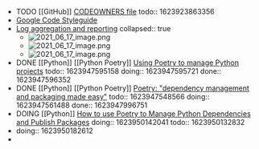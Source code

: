 - TODO [[GitHub]] [CODEOWNERS file](https://docs.github.com/en/github/creating-cloning-and-archiving-repositories/creating-a-repository-on-github/about-code-owners)
  todo:: 1623923863356
- [Google Code Styleguide](https://google.github.io/styleguide/)
- [Log aggregation and reporting](https://youtu.be/j5Zsa_eOXeY?t=7574)
  collapsed:: true
	- ![2021_06_17_image.png](https://cdn.logseq.com/%2F07ac90d5-a8a5-495c-84ae-a5c969228e3819092fd6-2c70-4fe1-8a39-3540208367032021_06_17_image.png?Expires=4777546120&Signature=kLsMzCXea7~lNudDJprisHDVQgdQAheCkMKvDMcBT70ERKPv4i-~~CqC3gTKCWIAFSNQZnOjEeFDUcVBuTfkHF4ej2jSqbWKFy71p24~7TSdZQlIJhL4HXFE~N14snHjlg6~4opttf0dp8olTnk5mPKV215Z2EP~ScncnBS1BRMun-YfjrkbDWe0F-6H8DontETEezcglyKdES6GEQ38Skos5kg3s~ZuuOkN5Sv9F8-DRNCZx7zfEM3BrmhOUlXgtJ2tJyh83dkdVE0P0xAkh27zDdjO~qOqAWaqMQzJT53O4ZxUE78HLcM6RVuJoyugfDWaZO4JxqAZGZ7Sahp9JA__&Key-Pair-Id=APKAJE5CCD6X7MP6PTEA)
	- ![2021_06_17_image.png](https://cdn.logseq.com/%2F07ac90d5-a8a5-495c-84ae-a5c969228e381b9fec95-4fc7-49bf-b6aa-f6ef3d040e932021_06_17_image.png?Expires=4777546149&Signature=eOxBVLKRixXOs07E357dFhFMwlNnoNRqm8Ss94e3J-J~2eB4GOcVw6BDK7y6skODcf0Dc9jfRtBRgXDzU1H7e0OPKGeeD0ylZGCaXJqOHyibmZg7hCAgSeBwYeYrYd0xfZA1BpCYOAk~0tBNPa17LWkqEGTQVCP2lEeaOzD8CSvAl10am94YfWxAlarD5pCFiz872~TwQ0GUVfJCCsU5LrQwR~G8V0QhM0-pMR5mYp-99OiK6lS7s-5iv34q27h1oLstIkhv19ORR8mbPgisn46w~wSTNJ6Rx2VQn5kFxYK4q-vVfOlQSBx5-1IRkBH~9MVzIewnvn8r79l9Y7TZ5Q__&Key-Pair-Id=APKAJE5CCD6X7MP6PTEA)
	- ![2021_06_17_image.png](https://cdn.logseq.com/%2F07ac90d5-a8a5-495c-84ae-a5c969228e385d63331c-34c4-4cec-8ed2-f05f899ad0272021_06_17_image.png?Expires=4777546170&Signature=UfTnZYJuKfpfgs0NEu49sRF-ZgZMlB93a7KieeDLONhSgBwTryKDKwkECCW1ow3HaeqGDuUSENJv-XAY1FQNplkV9384S6HGrEXuw6GwryEJS4e3zp4kWvYCsyUT7Rs~dvTmPnJCt7jg2EWVfZtLmBCzpktjHgE8iVMYnXhCyeShPh8LqSlyM1xsBjkrb4Uti0KVizFac1dv4rNjdzF6GdG0RxxET0d0BEGeDSXfE8oHdem1XUnaDWwjJPZRS5chs~kZo4L-xOtsidFh-hkLBBu7P2PjOYuCB1fsC6W2p8QXdO5J-CZQBt1A3d-b1EZ3E0HpomMdC5OypCeBjeRyXg__&Key-Pair-Id=APKAJE5CCD6X7MP6PTEA)
- DONE [[Python]] [[Python Poetry]] [Using Poetry to manage Python projects](https://youtu.be/V7UhzA4g2yg)
  todo:: 1623947595158
  doing:: 1623947595721
  done:: 1623947596352
- DONE [[Python]] [[Python Poetry]] [Poetry: "dependency management and packaging made easy"](https://youtu.be/QX_Nhu1zhlg)
  todo:: 1623947548566
  doing:: 1623947561488
  done:: 1623947996751
- DOING [[Python]] [How to use Poetry to Manage Python Dependencies and Publish Packages](https://youtu.be/Xf8K3v8_JwQ)
  doing:: 1623950142041
  todo:: 1623950132832
-
  doing:: 1623950182612
-